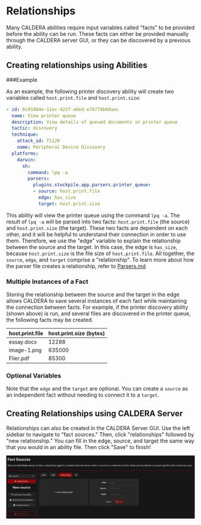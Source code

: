 # Relationships

Many CALDERA abilities require input variables called "facts" to be provided before the ability can be run. These facts can either be provided manually through the CALDERA server GUI, or they can be discovered by a previous ability. 

## Creating relationships using Abilities

###Example

As an example, the following printer discovery ability will create two variables called `host.print.file` and `host.print.size`:

```yaml
- id: 6c91884e-11ec-422f-a6ed-e76774b0daac
  name: View printer queue
  description: View details of queued documents in printer queue
  tactic: discovery
  technique:
    attack_id: T1120
    name: Peripheral Device Discovery
  platforms:
    darwin:
      sh:
        command: lpq -a
        parsers:
          plugins.stockpile.app.parsers.printer_queue:
          - source: host.print.file
            edge: has_size
            target: host.print.size
```

This ability will view the printer queue using the command `lpq -a`. The result of `lpq -a` will be parsed into two facts: `host.print.file` (the source) and `host.print.size` (the target). These two facts are dependent on each other, and it will be helpful to understand their connection in order to use them. Therefore, we use the "edge" variable to explain the relationship between the source and the target. In this case, the edge is `has_size`, because `host.print.size` is the file size of `host.print.file`. All together, the `source`, `edge`, and `target` comprise a "relationship". To learn more about how the parser file creates a relationship, refer to [Parsers.md](https://github.com/mitre/fieldmanual/blob/master/sphinx-docs/Parsers.md)

### Multiple Instances of a Fact
Storing the relationship between the source and the target in the edge allows CALDERA to save several instances of each fact while maintaining the connection between facts. For example, if the printer discovery ability (shown above) is run, and several files are discovered in the printer queue, the following facts may be created. 

| host.print.file | host.print.size (bytes) | 
| --------------- | ----------------------- | 
| essay.docx      | 12288                   | 
| image-1.png     | 635000                  |
| Flier.pdf       | 85300                   | 


### Optional Variables

Note that the `edge` and the `target` are optional. You can create a `source` as an independent fact without needing to connect it to a `target`. 


## Creating Relationships using CALDERA Server
Relationships can also be created in the CALDERA Server GUI. Use the left sidebar to navigate to "fact sources." Then, click "relationships" followed by "new relationship." You can fill in the edge, source, and target the same way that you would in an ability file. Then click "Save" to finish!

![fact relationships](img/fact_relationships.png)